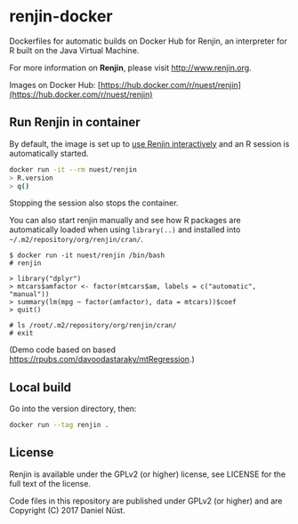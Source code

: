 # renjin-docker

Dockerfiles for automatic builds on Docker Hub for Renjin, an interpreter for R built on the Java Virtual Machine.

For more information on **Renjin**, please visit http://www.renjin.org.

Images on Docker Hub: [https://hub.docker.com/r/nuest/renjin](https://hub.docker.com/r/nuest/renjin)

## Run Renjin in container

By default, the image is set up to [use Renjin interactively](http://docs.renjin.org/en/latest/interactive/index.html) and an R session is automatically started.

```bash
docker run -it --rm nuest/renjin
> R.version
> q()
```

Stopping the session also stops the container.

You can also start renjin manually and see how R packages are automatically loaded when using `library(..)` and installed into `~/.m2/repository/org/renjin/cran/`.

```
$ docker run -it nuest/renjin /bin/bash
# renjin

> library("dplyr")
> mtcars$amfactor <- factor(mtcars$am, labels = c("automatic", "manual"))
> summary(lm(mpg ~ factor(amfactor), data = mtcars))$coef
> quit()

# ls /root/.m2/repository/org/renjin/cran/
# exit
```

(Demo code based on based https://rpubs.com/davoodastaraky/mtRegression.)

## Local build

Go into the version directory, then:

```bash
docker run --tag renjin .
```

## License

Renjin is available under the GPLv2 (or higher) license, see LICENSE for the full text of the license.

Code files in this repository are published under GPLv2 (or higher) and are Copyright (C) 2017 Daniel Nüst.
